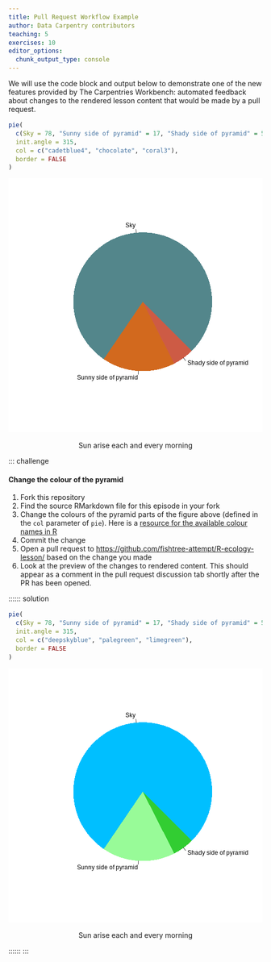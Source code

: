 ```yaml
---
title: Pull Request Workflow Example
author: Data Carpentry contributors
teaching: 5
exercises: 10
editor_options:
  chunk_output_type: console
---
```



We will use the code block and output below to demonstrate one of the new features
provided by The Carpentries Workbench: automated feedback about changes to the
rendered lesson content that would be made by a pull request.


```r
pie(
  c(Sky = 78, "Sunny side of pyramid" = 17, "Shady side of pyramid" = 5), 
  init.angle = 315, 
  col = c("cadetblue4", "chocolate", "coral3"), 
  border = FALSE
)
```

<div class="figure" style="text-align: center">
<img src="fig/06-pyramid-example-rendered-pyramid-1.png" alt="pie chart illusion of a pyramid"  />
<p class="caption">Sun arise each and every morning</p>
</div>

::: challenge

#### Change the colour of the pyramid

1. Fork this repository
1. Find the source RMarkdown file for this episode in your fork
1. Change the colours of the pyramid parts of the figure above 
   (defined in the `col` parameter of `pie`). Here is a [resource for the available colour names in R](https://r-charts.com/colors/)
1. Commit the change
1. Open a pull request to https://github.com/fishtree-attempt/R-ecology-lesson/ 
   based on the change you made
1. Look at the preview of the changes to rendered content. 
   This should appear as a comment in the pull request discussion tab 
   shortly after the PR has been opened.

:::::: solution


```r
pie(
  c(Sky = 78, "Sunny side of pyramid" = 17, "Shady side of pyramid" = 5), 
  init.angle = 315, 
  col = c("deepskyblue", "palegreen", "limegreen"), 
  border = FALSE
)
```

<div class="figure" style="text-align: center">
<img src="fig/06-pyramid-example-rendered-pyramid-green-1.png" alt="pie chart illusion of a pyramid"  />
<p class="caption">Sun arise each and every morning</p>
</div>

::::::
:::
